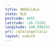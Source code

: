 ```yaml
---
title: ANGELLALA
state: QLD
postcode: 4455
latitude: -26.73282
longitude: 148.690231
url: /qld/angellala/
layout: suburb
---
```

